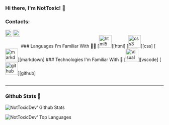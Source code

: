 ### Hi there, I'm NotToxic! 👋




### Contacts:

[<img align="left" alt=" | YouTube" width="22px" src="https://cdn.jsdelivr.net/npm/simple-icons@v3/icons/youtube.svg" />][youtube]
[<img align="left" alt="NotToxicDev | Twitter" width="22px" src="https://cdn.jsdelivr.net/npm/simple-icons@v3/icons/twitter.svg" />][twitter]


<br />
### Languages I'm Familiar With 👨‍💻
[<img src="https://devicons.github.io/devicon/devicon.git/icons/html5/html5-original-wordmark.svg" alt="html5" width="40" height="40"/>][html]
[<img src="https://devicons.github.io/devicon/devicon.git/icons/css3/css3-original-wordmark.svg" alt="css3" width="40" height="40"/>][css]
[<img src="https://cdn.onlinewebfonts.com/svg/img_2398.svg" alt="markdown" width="40" height="40"/>][markdown]
### Technologies I'm Familiar With 🔧
[<img src="https://upload.wikimedia.org/wikipedia/commons/thumb/9/9a/Visual_Studio_Code_1.35_icon.svg/1024px-Visual_Studio_Code_1.35_icon.svg.png" alt="Visual Studio Code" width="40" height="40"/>][vscode]
[<img src="https://devicon.dev/devicon.git/icons/github/github-original.svg" alt="github" width="40" height="40"/>][github]

<br />
<br />


---



  ### Github Stats 📄
![NotToxicDev' Github Stats](https://github-readme-stats.vercel.app/api?username=NotToxicDev&theme=vue&count_private=true&show_icons=true)

![NotToxicDev' Top Languages](https://github-readme-stats.vercel.app/api/top-langs/?username=NotToxicDev&layout=compact&theme=vue)




[twitter]: https://twitter.com/NotToxicDev
[youtube]: https://youtube.com/UCJukw7GFBmagAWuRLnStvqA

<!-- My Links/Socials -->
[vanillaextract]: https://discord.io/vanillaextract
[website]: https://nottoxicdev.github.io/toxicsite
[twitter]: https://twitter.com/NotToxicDev
[youtube]: https://youtube.com/UCJukw7GFBmagAWuRLnStvqA

<!-- Languages -->
[html]: https://en.wikipedia.org/wiki/HTML
[css]: https://en.wikipedia.org/wiki/CSS
[markdown]: https://www.markdownguide.org/

<!-- Tools -->
[vscode]: https://code.visualstudio.com/
[github]: https://www.github.com/
[javascript]: https://en.wikipedia.org/wiki/JavaScript